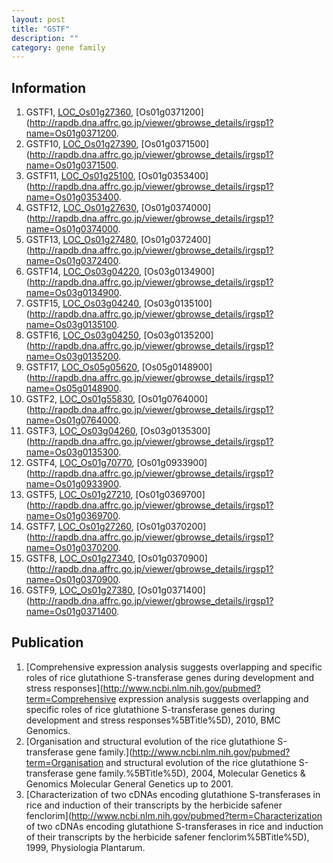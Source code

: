 ```yaml
---
layout: post
title: "GSTF"
description: ""
category: gene family
---
```


## Information
1. GSTF1, [LOC_Os01g27360](http://rice.plantbiology.msu.edu/cgi-bin/ORF_infopage.cgi?orf=LOC_Os01g27360), [Os01g0371200](http://rapdb.dna.affrc.go.jp/viewer/gbrowse_details/irgsp1?name=Os01g0371200.
2. GSTF10, [LOC_Os01g27390](http://rice.plantbiology.msu.edu/cgi-bin/ORF_infopage.cgi?orf=LOC_Os01g27390), [Os01g0371500](http://rapdb.dna.affrc.go.jp/viewer/gbrowse_details/irgsp1?name=Os01g0371500.
3. GSTF11, [LOC_Os01g25100](http://rice.plantbiology.msu.edu/cgi-bin/ORF_infopage.cgi?orf=LOC_Os01g25100), [Os01g0353400](http://rapdb.dna.affrc.go.jp/viewer/gbrowse_details/irgsp1?name=Os01g0353400.
4. GSTF12, [LOC_Os01g27630](http://rice.plantbiology.msu.edu/cgi-bin/ORF_infopage.cgi?orf=LOC_Os01g27630), [Os01g0374000](http://rapdb.dna.affrc.go.jp/viewer/gbrowse_details/irgsp1?name=Os01g0374000.
5. GSTF13, [LOC_Os01g27480](http://rice.plantbiology.msu.edu/cgi-bin/ORF_infopage.cgi?orf=LOC_Os01g27480), [Os01g0372400](http://rapdb.dna.affrc.go.jp/viewer/gbrowse_details/irgsp1?name=Os01g0372400.
6. GSTF14, [LOC_Os03g04220](http://rice.plantbiology.msu.edu/cgi-bin/ORF_infopage.cgi?orf=LOC_Os03g04220), [Os03g0134900](http://rapdb.dna.affrc.go.jp/viewer/gbrowse_details/irgsp1?name=Os03g0134900.
7. GSTF15, [LOC_Os03g04240](http://rice.plantbiology.msu.edu/cgi-bin/ORF_infopage.cgi?orf=LOC_Os03g04240), [Os03g0135100](http://rapdb.dna.affrc.go.jp/viewer/gbrowse_details/irgsp1?name=Os03g0135100.
8. GSTF16, [LOC_Os03g04250](http://rice.plantbiology.msu.edu/cgi-bin/ORF_infopage.cgi?orf=LOC_Os03g04250), [Os03g0135200](http://rapdb.dna.affrc.go.jp/viewer/gbrowse_details/irgsp1?name=Os03g0135200.
9. GSTF17, [LOC_Os05g05620](http://rice.plantbiology.msu.edu/cgi-bin/ORF_infopage.cgi?orf=LOC_Os05g05620), [Os05g0148900](http://rapdb.dna.affrc.go.jp/viewer/gbrowse_details/irgsp1?name=Os05g0148900.
10. GSTF2, [LOC_Os01g55830](http://rice.plantbiology.msu.edu/cgi-bin/ORF_infopage.cgi?orf=LOC_Os01g55830), [Os01g0764000](http://rapdb.dna.affrc.go.jp/viewer/gbrowse_details/irgsp1?name=Os01g0764000.
11. GSTF3, [LOC_Os03g04260](http://rice.plantbiology.msu.edu/cgi-bin/ORF_infopage.cgi?orf=LOC_Os03g04260), [Os03g0135300](http://rapdb.dna.affrc.go.jp/viewer/gbrowse_details/irgsp1?name=Os03g0135300.
12. GSTF4, [LOC_Os01g70770](http://rice.plantbiology.msu.edu/cgi-bin/ORF_infopage.cgi?orf=LOC_Os01g70770), [Os01g0933900](http://rapdb.dna.affrc.go.jp/viewer/gbrowse_details/irgsp1?name=Os01g0933900.
13. GSTF5, [LOC_Os01g27210](http://rice.plantbiology.msu.edu/cgi-bin/ORF_infopage.cgi?orf=LOC_Os01g27210), [Os01g0369700](http://rapdb.dna.affrc.go.jp/viewer/gbrowse_details/irgsp1?name=Os01g0369700.
14. GSTF7, [LOC_Os01g27260](http://rice.plantbiology.msu.edu/cgi-bin/ORF_infopage.cgi?orf=LOC_Os01g27260), [Os01g0370200](http://rapdb.dna.affrc.go.jp/viewer/gbrowse_details/irgsp1?name=Os01g0370200.
15. GSTF8, [LOC_Os01g27340](http://rice.plantbiology.msu.edu/cgi-bin/ORF_infopage.cgi?orf=LOC_Os01g27340), [Os01g0370900](http://rapdb.dna.affrc.go.jp/viewer/gbrowse_details/irgsp1?name=Os01g0370900.
16. GSTF9, [LOC_Os01g27380](http://rice.plantbiology.msu.edu/cgi-bin/ORF_infopage.cgi?orf=LOC_Os01g27380), [Os01g0371400](http://rapdb.dna.affrc.go.jp/viewer/gbrowse_details/irgsp1?name=Os01g0371400.

## Publication
1. [Comprehensive expression analysis suggests overlapping and specific roles of rice glutathione S-transferase genes during development and stress responses](http://www.ncbi.nlm.nih.gov/pubmed?term=Comprehensive expression analysis suggests overlapping and specific roles of rice glutathione S-transferase genes during development and stress responses%5BTitle%5D), 2010, BMC Genomics.
2. [Organisation and structural evolution of the rice glutathione S-transferase gene family.](http://www.ncbi.nlm.nih.gov/pubmed?term=Organisation and structural evolution of the rice glutathione S-transferase gene family.%5BTitle%5D), 2004, Molecular Genetics & Genomics Molecular General Genetics up to 2001.
3. [Characterization of two cDNAs encoding glutathione S-transferases in rice and induction of their transcripts by the herbicide safener fenclorim](http://www.ncbi.nlm.nih.gov/pubmed?term=Characterization of two cDNAs encoding glutathione S-transferases in rice and induction of their transcripts by the herbicide safener fenclorim%5BTitle%5D), 1999, Physiologia Plantarum.


